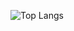 ![Top Langs](https://github-readme-stats.vercel.app/api/top-langs/?username=kkittif&layout=compact)



